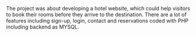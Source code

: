 The project was about developing a hotel website, which could help visitors to book their rooms before they arrive
to the destination. There are a lot of features including sign-up, login, contact and reservations coded with PHP 
including backend as MYSQL. 